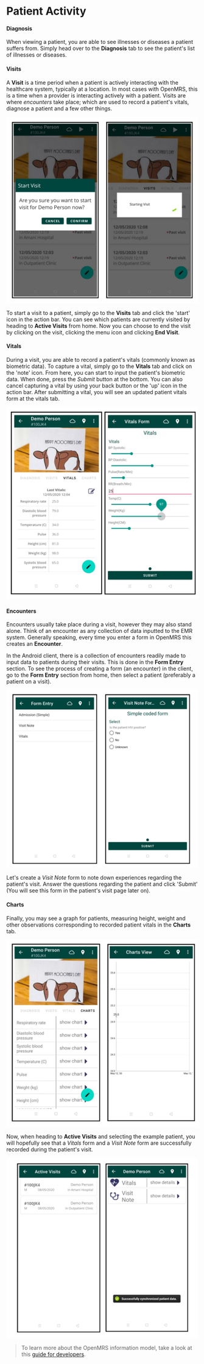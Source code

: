 # Patient Activity

#### Diagnosis

When viewing a patient, you are able to see illnesses or diseases a patient suffers from. Simply head over to the **Diagnosis** tab to see the patient's list of illnesses or diseases.

#### Visits

A **Visit** is a time period when a patient is actively interacting with the healthcare system, typically at a location. In most cases with OpenMRS, this is a time when a provider is interacting actively with a patient. Visits are where _encounters_ take place; which are used to record a patient's vitals, diagnose a patient and a few other things.

![Starting a visit](assets/android_client_start_visit.jpeg)

To start a visit to a patient, simply go to the **Visits** tab and click the 'start' icon in the action bar. You can see which patients are currently visited by heading to **Active Visits** from home. Now you can choose to end the visit by clicking on the visit, clicking the menu icon and clicking **End Visit**.

#### Vitals

During a visit, you are able to record a patient's vitals (commonly known as biometric data). To capture a vital, simply go to the **Vitals** tab and click on the 'note' icon. From here, you can start to input the patient's biometric data. When done, press the _Submit_ button at the bottom. You can also cancel capturing a vital by using your back button or the 'up' icon in the action bar. After submitting a vital, you will see an updated patient vitals form at the vitals tab.

![Capturing vitals](assets/android_client_vitals_page.jpeg)

#### Encounters

Encounters usually take place during a visit, however they may also stand alone. Think of an encounter as any collection of data inputted to the EMR system. Generally speaking, every time you enter a form in OpenMRS this creates an **Encounter**.

In the Android client, there is a collection of encounters readily made to input data to patients during their visits. This is done in the **Form Entry** section. To see the process of creating a form (an encounter) in the client, go to the **Form Entry** section from home, then select a patient (preferably a patient on a visit).

![Inputting an encounter](assets/android_client_form_entry.jpeg)

Let's create a _Visit Note_ form to note down experiences regarding the patient's visit. Answer the questions regarding the patient and click 'Submit' (You will see this form in the patient's visit page later on).

#### Charts

Finally, you may see a graph for patients, measuring height, weight and other observations corresponding to recorded patient vitals in the **Charts** tab.

![Charts Tab](assets/android_client_charts.jpeg)

Now, when heading to **Active Visits** and selecting the example patient, you will hopefully see that a _Vitals_ form and a _Visit Note_ form are successfully recorded during the patient's visit.

![Active visit forms](assets/android_client_active_visits.jpeg)

> To learn more about the OpenMRS information model, take a look at this [guide for developers](http://guide.openmrs.org/en/Getting%20Started/openmrs-information-model.html).
